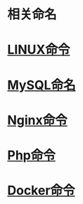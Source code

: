 ﻿# 相关命名

# [LINUX命令](https://github.com/tcyfree/CommonCommands/blob/master/LINUX.md)

# [MySQL命名](https://github.com/tcyfree/CommonCommands/blob/master/MYSQL.md)

# [Nginx命令](https://github.com/tcyfree/CommonCommands/blob/master/NGINX.md)

# [Php命令](https://github.com/tcyfree/CommonCommands/blob/master/PHP.md)

# [Docker命令](https://github.com/tcyfree/CommonCommands/blob/master/Docker.md)
